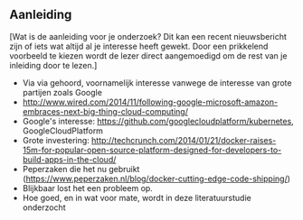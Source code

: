 ## Aanleiding

[Wat is de aanleiding voor je onderzoek? Dit kan een recent nieuwsbericht zijn of iets wat altijd al je interesse heeft gewekt. Door een prikkelend voorbeeld te kiezen wordt de lezer direct aangemoedigd om de rest van je inleiding door te lezen.]

- Via via gehoord, voornamelijk interesse vanwege de interesse van grote partijen zoals Google
- http://www.wired.com/2014/11/following-google-microsoft-amazon-embraces-next-big-thing-cloud-computing/
- Google's interesse: https://github.com/googlecloudplatform/kubernetes, GoogleCloudPlatform
- Grote investering: http://techcrunch.com/2014/01/21/docker-raises-15m-for-popular-open-source-platform-designed-for-developers-to-build-apps-in-the-cloud/
- Peperzaken die het nu gebruikt (https://www.peperzaken.nl/blog/docker-cutting-edge-code-shipping/)
- Blijkbaar lost het een probleem op.
- Hoe goed, en in wat voor mate, wordt in deze literatuurstudie onderzocht

